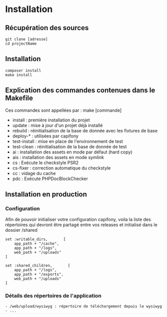# Installation

## Récupération des sources

    git clone [adresse]
    cd projectName

## Installation

    composer install
    make install

## Explication des commandes contenues dans le Makefile

Ces commandes sont appellées par : make [commande]

* install : première installation du projet
* update : mise à jour d'un projet déjà installé
* rebuild : réinitialisation de la base de donnée avec les fixtures de base
* deploy-* : utilisées par capifony
* test-install : mise en place de l'environnement de test
* test-clean : réinitialisation de la base de donnée de test
* ai : installation des assets en mode par défaut (hard copy)
* ais :  installation des assets en mode symlink
* cs : Exécute le checkstyle PSR2
* cs-fixer : correction automatique du checkstyle
* cc : vidage du cache
* pdc : Exécute PHPDocBlockChecker
   
## Installation en production

### Configuration

Afin de pouvoir initialiser votre configuration capifony, voila la liste des répertoires qui devront être
partagé entre vos releases et initialisé dans le dossier /shared

    set :writable_dirs,       [
        app_path + "/cache",
        app_path + "/logs",
        web_path + "/uploads"
    ]

    set :shared_children,       [
        app_path + "/logs",
        app_path + "/exports",
        web_path + "/uploads"
    ]

### Détails des répertoires de l'application 

    - /web/upload/wysiwyg : répertoire de téléchargement depuis le wysiwyg
    - ...
